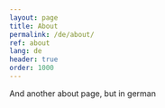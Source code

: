 ```yaml
---
layout: page
title: About
permalink: /de/about/
ref: about
lang: de
header: true
order: 1000
---
```


And another about page, but in german
